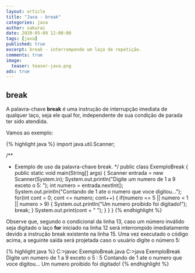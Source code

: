 ```yaml
---
layout: article
title: "Java - break"
categories: java
author: sakurai
date: 2020-05-09 12:00:00
tags: [java]
published: true
excerpt: break - interrompendo um laço de repetição.
comments: true
image:
  teaser: teaser-java.png
ads: true
---
```


## break

A palavra-chave **break** é uma instrução de interrupção imediata de qualquer laço, seja ele qual for, independente de sua condição de parada ter sido atendida.

Vamos ao exemplo:

{% highlight java %}
import java.util.Scanner;

/**
 * Exemplo de uso da palavra-chave break.
 */
public class ExemploBreak {
  public static void main(String[] args) {
    Scanner entrada = new Scanner(System.in);
    System.out.println("Digite um numero de 1 a 9 exceto o 5: ");
    int numero = entrada.nextInt();
    System.out.println("Contando de 1 ate o numero que voce digitou…");
    for(int cont = 0; cont <= numero; cont++) {
      if(numero == 5 || numero < 1 || numero > 9) {
        System.out.println("Um numero proibido foi digitado!");
        break;
      }
      System.out.print(cont + " ");
    }
  }
}
{% endhighlight %}

Observe que, segundo o condicional da linha 13, caso um número inválido seja digitado o laço **for** iniciado na linha 12 será interrompido imediatamente devido a instrução break existente na linha 15. Uma vez executado o código acima, a seguinte saída será projetada caso o usuário digite o número 5:

{% highlight java %}
C:\>javac ExemploBreak.java
C:\>java ExemploBreak
Digite um numero de 1 a 9 exceto o 5 :
5
Contando de 1 ate o numero que voce digitou...
Um numero proibido foi digitado!
{% endhighlight %}